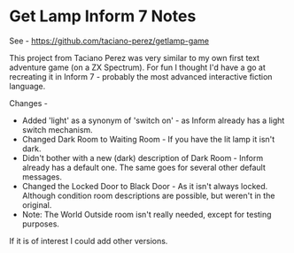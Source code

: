 # Get Lamp Inform 7 Notes

See - https://github.com/taciano-perez/getlamp-game

This project from Taciano Perez was very similar to my own first text adventure game (on a ZX Spectrum). For fun I thought I'd have a go at recreating it in Inform 7 - probably the most advanced interactive fiction language.

Changes -

* Added 'light' as a synonym of 'switch on' - as Inform already has a light switch mechanism.
* Changed Dark Room to Waiting Room - If you have the lit lamp it isn't dark.
* Didn't bother with a new (dark) description of Dark Room - Inform already has a default one. The same goes for several other default messages.
* Changed the Locked Door to Black Door - As it isn't always locked. Although condition room descriptions are possible, but weren't in the original.
* Note: The World Outside room isn't really needed, except for testing purposes.

If it is of interest I could add other versions.